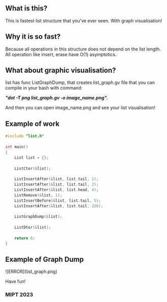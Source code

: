 <h2> What is this? </h2>
<p>This is fastest list structure that you've ever seen. With graph visualisation!</p>

<h2> Why it is so fast? </h2>
<p>Because all operations in this structure does not depend on the list length. All operation like insert, erase have O(1) asymptotics.</p>

<h2> What about graphic visualisation? </h2>
<p>list has func ListGraphDump, that creates list_graph.gv file that you can compile in your bash with command:</p>
<p><b><i>"dot -T png list_graph.gv -o image_name.png".</i></b></p>
<p>And then you can open image_name.png and see your list visualisation!</p>

<h2> Example of work </h2>

```c++
#include "list.h"

int main()
{
	List list = {};
	
	ListCtor(&list);

	ListInsertAfter(&list, list.tail, 1);
	ListInsertAfter(&list, list.tail, 2);
	ListInsertAfter(&list, list.head, 4);
	ListRemove(&list, 1);
	ListInsertBefore(&list, list.tail, 5);
	ListInsertAfter(&list, list.tail, 228);

	ListGraphDump(&list);

	ListDtor(&list);

	return 0;
}
```
<h2> Example of Graph Dump </h2>
![ERROR](list_graph.png)

<p>Have fun!</p>
<h3> MIPT 2023 </h3>
